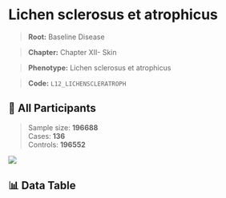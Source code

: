 # Lichen sclerosus et atrophicus

> **Root:** Baseline Disease  

> **Chapter:** Chapter XII- Skin  

> **Phenotype:** Lichen sclerosus et atrophicus  

> **Code:** `L12_LICHENSCLERATROPH`

## 🧪 All Participants  
> Sample size: **196688**  
> Cases: **136**  
> Controls: **196552**
<img src="/Sensitive/Figures/ALL/Baseline/L12_LICHENSCLERATROPH.png"/>

## 📊 Data Table
<CsvTableMRF src="/Sensitive/Data/ALL/Baseline/LG_L12_LICHENSCLERATROPH.csv"/>

